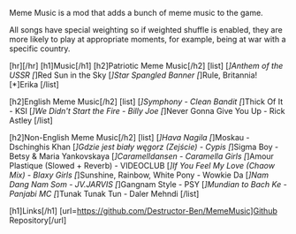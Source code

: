 Meme Music is a mod that adds a bunch of meme music to the game.

All songs have special weighting so if weighted shuffle is enabled, they are more likely to play at appropriate moments, for example, being at war with a specific country.

[hr][/hr]
[h1]Music[/h1]
[h2]Patriotic Meme Music[/h2]
[list]
  [*]Anthem of the USSR
  [*]Red Sun in the Sky
  [*]Star Spangled Banner
  [*]Rule, Britannia!
  [*]Erika
[/list]

[h2]English Meme Music[/h2]
[list]
  [*]Symphony - Clean Bandit
  [*]Thick Of It - KSI
  [*]We Didn't Start the Fire - Billy Joe
  [*]Never Gonna Give You Up - Rick Astley
[/list]

[h2]Non-English Meme Music[/h2]
[list]
  [*]Hava Nagila
  [*]Moskau - Dschinghis Khan
  [*]Gdzie jest biały węgorz (Zejście) - Cypis
  [*]Sigma Boy - Betsy & Maria Yankovskaya
  [*]Caramelldansen - Caramella Girls
  [*]Amour Plastique (Slowed + Reverb) - VIDEOCLUB
  [*]If You Feel My Love (Chaow Mix) - Blaxy Girls
  [*]Sunshine, Rainbow, White Pony - Wowkie Da
  [*]Nam Dang Nam Som - JV.JARVIS
  [*]Gangnam Style - PSY
  [*]Mundian to Bach Ke - Panjabi MC
  [*]Tunak Tunak Tun - Daler Mehndi
[/list]

[h1]Links[/h1]
[url=https://github.com/Destructor-Ben/MemeMusic]Github Repository[/url]
